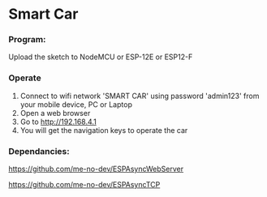 # Smart Car

### Program:
Upload the sketch to NodeMCU or ESP-12E or ESP12-F

### Operate
1) Connect to wifi network 'SMART CAR' using password 'admin123' from your mobile device, PC or Laptop
2) Open a web browser
3) Go to http://192.168.4.1
4) You will get the navigation keys to operate the car


### Dependancies:

https://github.com/me-no-dev/ESPAsyncWebServer

https://github.com/me-no-dev/ESPAsyncTCP
